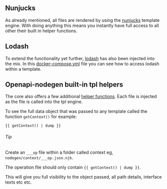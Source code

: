 ## Nunjucks

As already mentioned, all files are rendered by using the [nunjucks](https://mozilla.github.io/nunjucks/templating.html) template engine. With doing anything this means you instantly have full access to all other their built in helper functions.

## Lodash

To extend the functionality yet further, [lodash](https://lodash.com/docs/4.17.15) has also been injected into the mix. In this [docker-compose.yml](https://github.com/acrontum/openapi-nodegen-typescript-server/blob/master/docker-compose.yml#L11) file you can see how to access lodash within a template. 

## Openapi-nodegen built-in tpl helpers

The core also offers a few additional [helper functions](https://github.com/acrontum/openapi-nodegen/tree/master/src/lib/template/helpers). Each file is injected as the file is called into the tpl engine.

To see the full data object that was passed to any template called the function `getContext()` for example:
```
{{ getContext() | dump }}
```
###### Tip
Create an `___op` file within a folder called context eg, `nodegen/context/___op.json.njk`.

The operation file should only contain `{{ getContext() | dump }}`.

This will give you full visibility to the object passed, all path details, interface texts etc etc.

